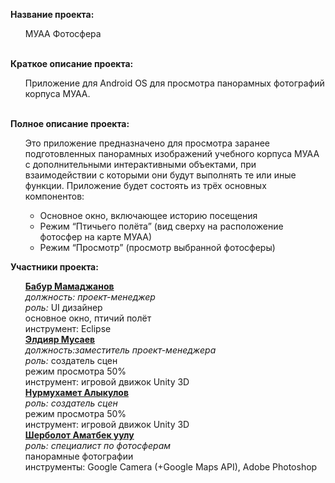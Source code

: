 <b>Название проекта: </b><br>
<ul>МУАА Фотосфера </ul><br>
<b>Краткое описание проекта: </b><br>
<ul>Приложение для Android OS для просмотра панорамных фотографий корпуса МУАА.</ul><br>
<b>Полное описание проекта: </b><br>
<ul>Это приложение предназначено для просмотра заранее подготовленных панорамных изображений учебного корпуса  МУАА с дополнительными интерактивными объектами, при взаимодействии с которыми они будут выполнять те или иные функции. Приложение будет состоять из трёх основных компонентов: <br>
<ul><li>Основное окно, включающее историю посещения<br>
<li>Режим “Птичьего полёта” (вид сверху на расположение фотосфер на карте МУАА) <br>
<li>Режим “Просмотр” (просмотр выбранной фотосферы) <br>
</ul></ul>
<b>Участники проекта:</b><br>
<ul>
<b ><a href="https://github.com/BaburMB">Бабур Мамаджанов</b></a><br>
<i>должность: проект-менеджер<br>
роль:</i> UI дизайнер<br>
основное окно, птичий полёт<br>
инструмент: Eclipse<br>
<b><a   href="https://github.com/eldiyar">Элдияр Мусаев</b></a> <br>
<i>должность:заместитель проект-менеджера <br>
роль:</i> cоздатель сцен</i><br>
режим просмотра 50%<br>
инструмент: игровой движок Unity 3D<br>
<b><a   href="https://github.com/NurikAlykulov">Нурмухамет Алыкулов </b></a><br>
<i>роль: cоздатель сцен</i><br>
режим просмотра 50%<br>
инструмент: игровой движок Unity 3D<br>
<b><a   href="https://github.com/sherbolot">Шерболот Аматбек уулу</b></a><br>
<i>роль: специалист по фотосферам</i><br>
панорамные фотографии<br>
инструменты: Google Camera (+Google Maps API), Adobe Photoshop<br>
</ul>

